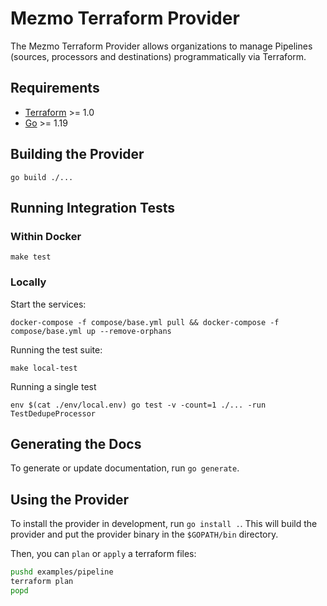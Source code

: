 # Mezmo Terraform Provider

The Mezmo Terraform Provider allows organizations to manage Pipelines (sources, processors and destinations)
programmatically via Terraform.

## Requirements

- [Terraform](https://www.terraform.io/downloads.html) >= 1.0
- [Go](https://golang.org/doc/install) >= 1.19

## Building the Provider

```shell
go build ./...
```

## Running Integration Tests

### Within Docker

```shell
make test
```

### Locally

Start the services:

```shell
docker-compose -f compose/base.yml pull && docker-compose -f compose/base.yml up --remove-orphans
```

Running the test suite:

```shell
make local-test
```

Running a single test

```shell
env $(cat ./env/local.env) go test -v -count=1 ./... -run TestDedupeProcessor
```

## Generating the Docs

To generate or update documentation, run `go generate`.

## Using the Provider

To install the provider in development, run `go install .`. This will build the provider and put the provider
binary in the `$GOPATH/bin` directory.

Then, you can `plan` or `apply` a terraform files:

```bash
pushd examples/pipeline
terraform plan
popd
```

